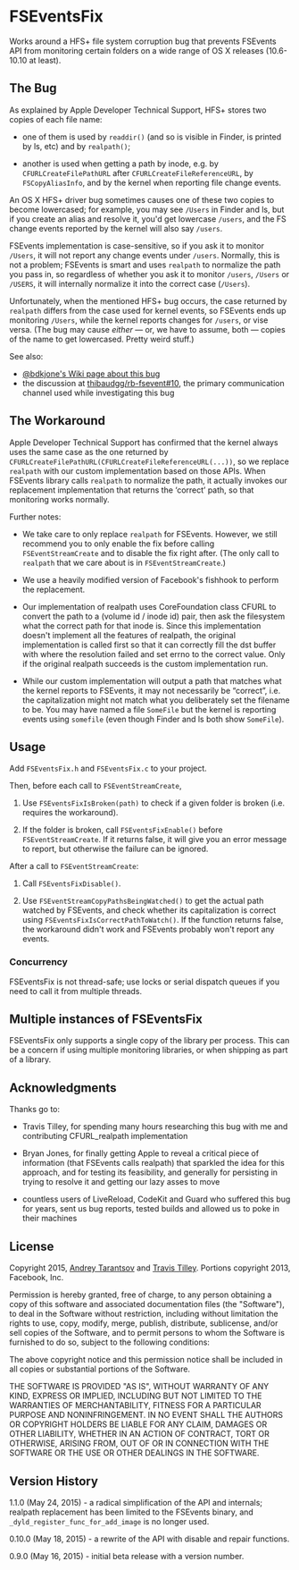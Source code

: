 # FSEventsFix

Works around a HFS+ file system corruption bug that prevents FSEvents API from monitoring certain folders on a wide range of OS X releases (10.6-10.10 at least).


## The Bug

As explained by Apple Developer Technical Support, HFS+ stores two copies of each file name:

* one of them is used by `readdir()` (and so is visible in Finder, is printed by ls, etc) and by `realpath()`;

* another is used when getting a path by inode, e.g. by `CFURLCreateFilePathURL` after `CFURLCreateFileReferenceURL`, by `FSCopyAliasInfo`, and by the kernel when reporting file change events.

An OS X HFS+ driver bug sometimes causes one of these two copies to become lowercased; for example, you may see `/Users` in Finder and ls, but if you create an alias and resolve it, you'd get lowercase `/users`, and the FS change events reported by the kernel will also say `/users`.

FSEvents implementation is case-sensitive, so if you ask it to monitor `/Users`, it will not report any change events under `/users`. Normally, this is not a problem; FSEvents is smart and uses `realpath` to normalize the path you pass in, so regardless of whether you ask it to monitor `/users`, `/Users` or `/USERS`, it will internally normalize it into the correct case (`/Users`).

Unfortunately, when the mentioned HFS+ bug occurs, the case returned by `realpath` differs from the case used for kernel events, so FSEvents ends up monitoring `/Users`, while the kernel reports changes for `/users`, or vise versa. (The bug may cause _either_ — or, we have to assume, both — copies of the name to get lowercased. Pretty weird stuff.)

See also:

* [@bdkjone's Wiki page about this bug](https://github.com/bdkjones/fseventsbug/wiki/realpath()-And-FSEvents)
* the discussion at [thibaudgg/rb-fsevent#10](https://github.com/thibaudgg/rb-fsevent/issues/10), the primary communication channel used while investigating this bug


## The Workaround

Apple Developer Technical Support has confirmed that the kernel always uses the same case as the one returned by `CFURLCreateFilePathURL(CFURLCreateFileReferenceURL(...))`, so we replace `realpath` with our custom implementation based on those APIs. When FSEvents library calls `realpath` to normalize the path, it actually invokes our replacement implementation that returns the ‘correct’ path, so that monitoring works normally.

Further notes:

* We take care to only replace `realpath` for FSEvents. However, we still recommend you to only enable the fix before calling `FSEventStreamCreate` and to disable the fix right after. (The only call to `realpath` that we care about is in `FSEventStreamCreate`.)

* We use a heavily modified version of Facebook's fishhook to perform the replacement.

* Our implementation of realpath uses CoreFoundation class CFURL to convert the path to a (volume id / inode id) pair, then ask the filesystem what the correct path for that inode is. Since this implementation doesn't implement all the features of realpath, the original implementation is called first so that it can correctly fill the dst buffer with where the resolution failed and set errno to the correct value. Only if the original realpath succeeds is the custom implementation run.

* While our custom implementation will output a path that matches what the kernel reports to FSEvents, it may not necessarily be “correct”, i.e. the capitalization might not match what you deliberately set the filename to be. You may have named a file `SomeFile` but the kernel is reporting events using `somefile` (even though Finder and ls both show `SomeFile`).


## Usage

Add `FSEventsFix.h` and `FSEventsFix.c` to your project.

Then, before each call to `FSEventStreamCreate`,

1. Use `FSEventsFixIsBroken(path)` to check if a given folder is broken (i.e. requires the workaround).

2. If the folder is broken, call `FSEventsFixEnable()` before `FSEventStreamCreate`. If it returns false, it will give you an error message to report, but otherwise the failure can be ignored.

After a call to `FSEventStreamCreate`:

1. Call `FSEventsFixDisable()`.

2. Use `FSEventStreamCopyPathsBeingWatched()` to get the actual path watched by FSEvents, and check whether its capitalization is correct using `FSEventsFixIsCorrectPathToWatch()`. If the function returns false, the workaround didn't work and FSEvents probably won't report any events.


### Concurrency

FSEventsFix is not thread-safe; use locks or serial dispatch queues if you need to call it from multiple threads.


## Multiple instances of FSEventsFix

FSEventsFix only supports a single copy of the library per process. This can be a concern if using multiple monitoring libraries, or when shipping as part of a library.


## Acknowledgments

Thanks go to:

* Travis Tilley, for spending many hours researching this bug with me and contributing CFURL_realpath implementation

* Bryan Jones, for finally getting Apple to reveal a critical piece of information (that FSEvents calls realpath) that sparkled the idea for this approach, and for testing its feasibility, and generally for persisting in trying to resolve it and getting our lazy asses to move

* countless users of LiveReload, CodeKit and Guard who suffered this bug for years, sent us bug reports, tested builds and allowed us to poke in their machines


## License

Copyright 2015, [Andrey Tarantsov](https://github.com/andreyvit) and [Travis Tilley](https://github.com/ttilley).
Portions copyright 2013, Facebook, Inc.

Permission is hereby granted, free of charge, to any person obtaining a copy of this software and associated documentation files (the "Software"), to deal in the Software without restriction, including without limitation the rights to use, copy, modify, merge, publish, distribute, sublicense, and/or sell copies of the Software, and to permit persons to whom the Software is furnished to do so, subject to the following conditions:

The above copyright notice and this permission notice shall be included in all copies or substantial portions of the Software.

THE SOFTWARE IS PROVIDED "AS IS", WITHOUT WARRANTY OF ANY KIND, EXPRESS OR IMPLIED, INCLUDING BUT NOT LIMITED TO THE WARRANTIES OF MERCHANTABILITY, FITNESS FOR A PARTICULAR PURPOSE AND NONINFRINGEMENT. IN NO EVENT SHALL THE AUTHORS OR COPYRIGHT HOLDERS BE LIABLE FOR ANY CLAIM, DAMAGES OR OTHER LIABILITY, WHETHER IN AN ACTION OF CONTRACT, TORT OR OTHERWISE, ARISING FROM, OUT OF OR IN CONNECTION WITH THE SOFTWARE OR THE USE OR OTHER DEALINGS IN THE SOFTWARE.


## Version History

1.1.0 (May 24, 2015) - a radical simplification of the API and internals; realpath replacement has been limited to the FSEvents binary, and `_dyld_register_func_for_add_image` is no longer used.

0.10.0 (May 18, 2015) - a rewrite of the API with disable and repair functions.

0.9.0 (May 16, 2015) - initial beta release with a version number.
